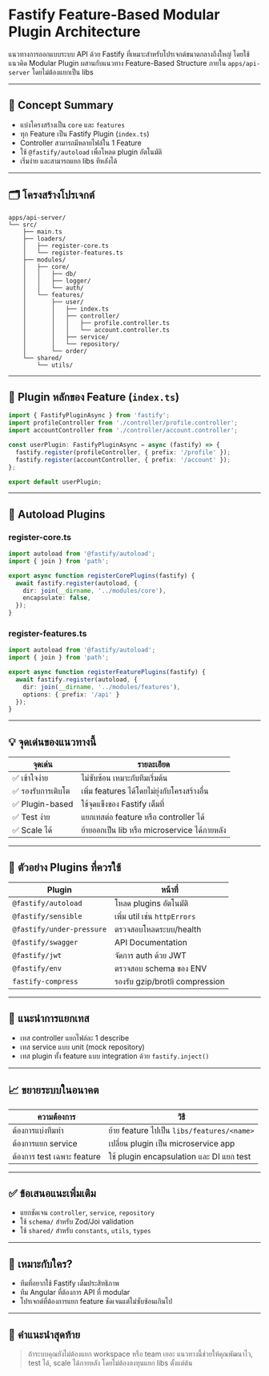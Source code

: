 # Fastify Feature-Based Modular Plugin Architecture

แนวทางการออกแบบระบบ API ด้วย Fastify ที่เหมาะสำหรับโปรเจกต์ขนาดกลางถึงใหญ่ โดยใช้แนวคิด Modular Plugin ผสานกับแนวทาง Feature-Based Structure ภายใน `apps/api-server` โดยไม่ต้องแยกเป็น libs

---

## 📌 Concept Summary

* แบ่งโครงสร้างเป็น `core` และ `features`
* ทุก Feature เป็น Fastify Plugin (`index.ts`)
* Controller สามารถมีหลายไฟล์ใน 1 Feature
* ใช้ `@fastify/autoload` เพื่อโหลด plugin อัตโนมัติ
* เริ่มง่าย และสามารถแยก libs ทีหลังได้

---

## 🗂️ โครงสร้างโปรเจกต์

```
apps/api-server/
└── src/
    ├── main.ts
    ├── loaders/
    │   ├── register-core.ts
    │   └── register-features.ts
    ├── modules/
    │   ├── core/
    │   │   ├── db/
    │   │   ├── logger/
    │   │   └── auth/
    │   └── features/
    │       ├── user/
    │       │   ├── index.ts
    │       │   ├── controller/
    │       │   │   ├── profile.controller.ts
    │       │   │   └── account.controller.ts
    │       │   ├── service/
    │       │   └── repository/
    │       └── order/
    └── shared/
        └── utils/
```

---

## 🧹 Plugin หลักของ Feature (`index.ts`)

```ts
import { FastifyPluginAsync } from 'fastify';
import profileController from './controller/profile.controller';
import accountController from './controller/account.controller';

const userPlugin: FastifyPluginAsync = async (fastify) => {
  fastify.register(profileController, { prefix: '/profile' });
  fastify.register(accountController, { prefix: '/account' });
};

export default userPlugin;
```

---

## 📆 Autoload Plugins

### register-core.ts

```ts
import autoload from '@fastify/autoload';
import { join } from 'path';

export async function registerCorePlugins(fastify) {
  await fastify.register(autoload, {
    dir: join(__dirname, '../modules/core'),
    encapsulate: false,
  });
}
```

### register-features.ts

```ts
import autoload from '@fastify/autoload';
import { join } from 'path';

export async function registerFeaturePlugins(fastify) {
  await fastify.register(autoload, {
    dir: join(__dirname, '../modules/features'),
    options: { prefix: '/api' }
  });
}
```

---

## 💡 จุดเด่นของแนวทางนี้

| จุดเด่น           | รายละเอียด                                   |
| ----------------- | -------------------------------------------- |
| ✅ เข้าใจง่าย      | ไม่ซับซ้อน เหมาะกับทีมเริ่มต้น               |
| ✅ รองรับการเติบโต | เพิ่ม features ได้โดยไม่ยุ่งกับโครงสร้างอื่น |
| ✅ Plugin-based    | ใช้จุดแข็งของ Fastify เต็มที่                |
| ✅ Test ง่าย       | แยกเทสต่อ feature หรือ controller ได้        |
| ✅ Scale ได้       | ย้ายออกเป็น lib หรือ microservice ได้ภายหลัง |

---

## 🔧 ตัวอย่าง Plugins ที่ควรใช้

| Plugin                    | หน้าที่                        |
| ------------------------- | ------------------------------ |
| `@fastify/autoload`       | โหลด plugins อัตโนมัติ         |
| `@fastify/sensible`       | เพิ่ม util เช่น `httpErrors`   |
| `@fastify/under-pressure` | ตรวจสอบโหลดระบบ/health         |
| `@fastify/swagger`        | API Documentation              |
| `@fastify/jwt`            | จัดการ auth ด้วย JWT           |
| `@fastify/env`            | ตรวจสอบ schema ของ ENV         |
| `fastify-compress`        | รองรับ gzip/brotli compression |

---

## 🥪 แนะนำการแยกเทส

* เทส controller แยกไฟล์ละ 1 describe
* เทส service แบบ unit (mock repository)
* เทส plugin ทั้ง feature แบบ integration ด้วย `fastify.inject()`

---

## 📈 ขยายระบบในอนาคต

| ความต้องการ                | วิธี                                       |
| -------------------------- | ------------------------------------------ |
| ต้องการแบ่งทีมทำ           | ย้าย feature ไปเป็น `libs/features/<name>` |
| ต้องการแยก service         | เปลี่ยน plugin เป็น microservice app       |
| ต้องการ test เฉพาะ feature | ใช้ plugin encapsulation และ DI แยก test   |

---

## ✅ ข้อเสนอแนะเพิ่มเติม

* แยกชัดเจน `controller`, `service`, `repository`
* ใช้ `schema/` สำหรับ Zod/Joi validation
* ใช้ `shared/` สำหรับ `constants`, `utils`, `types`

---

## 🏁 เหมาะกับใคร?

* ทีมที่อยากใช้ Fastify เต็มประสิทธิภาพ
* ทีม Angular ที่ต้องการ API ที่ modular
* โปรเจกต์ที่ต้องการแยก feature ชัดเจนแต่ไม่ซับซ้อนเกินไป

---

## 📌 คำแนะนำสุดท้าย

> ถ้าระบบคุณยังไม่ต้องแยก workspace หรือ team เยอะ แนวทางนี้ช่วยให้คุณพัฒนาไว, test ได้, scale ได้ภายหลัง โดยไม่ต้องลงทุนแยก libs ตั้งแต่ต้น
